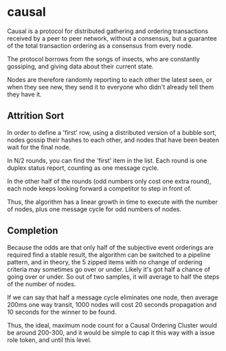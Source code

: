 # causal

Causal is a protocol for distributed gathering and ordering transactions
received by a peer to peer network, without a consensus, but a guarantee of the
total transaction ordering as a consensus from every node.

The protocol borrows from the songs of insects, who are constantly gossiping,
and giving data about their current state.

Nodes are therefore randomly reporting to each other the latest seen, or when
they see new, they send it to everyone who didn't already tell them they have
it.

## Attrition Sort

In order to define a 'first' row, using a distributed version of a bubble 
sort, nodes gossip their hashes to each other, and nodes that have been 
beaten wait for the final node.

In N/2 rounds, you can find the 'first' item in the list. Each round is one 
duplex status report, counting as one message cycle.

In the other half of the rounds (odd numbers only cost one extra round), 
each node keeps looking forward a competitor to step in front of.

Thus, the algorithm has a linear growth in time to execute with the number 
of nodes, plus one message cycle for odd numbers of nodes. 

## Completion

Because the odds are that only half of the subjective event orderings are 
required find a stable result, the algorithm can be switched to a pipeline 
pattern, and in theory, the 5 zipped items with no change of ordering 
criteria may sometimes go over or under. Likely it's got half a chance of 
going over or under. So out of two samples, it will average to half the 
steps of the number of nodes.

If we can say that half a message cycle eliminates one node, then average 
200ms one way transit, 1000 nodes will cost 20 seconds propagation and 10 
seconds for the winner to be found.

Thus, the ideal, maximum node count for a Causal Ordering Cluster would be 
around 200-300, and it would be simple to cap it this way with a issue role 
token, and until this level.


